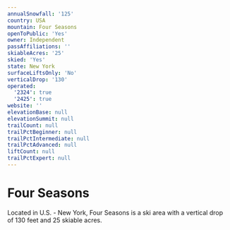 ```yaml
---
annualSnowfall: '125'
country: USA
mountain: Four Seasons
openToPublic: 'Yes'
owner: Independent
passAffiliations: ''
skiableAcres: '25'
skied: 'Yes'
state: New York
surfaceLiftsOnly: 'No'
verticalDrop: '130'
operated:
  '2324': true
  '2425': true
website: ''
elevationBase: null
elevationSummit: null
trailCount: null
trailPctBeginner: null
trailPctIntermediate: null
trailPctAdvanced: null
liftCount: null
trailPctExpert: null
---
```



# Four Seasons

Located in U.S. - New York, Four Seasons is a ski area with a vertical drop of 130 feet and 25 skiable acres.
